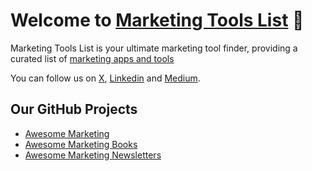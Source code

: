 Welcome to [Marketing Tools List](https://marketingtoolslist.com) 👋
=====================================================================

Marketing Tools List is your ultimate marketing tool finder, providing a curated list of [marketing apps and tools](https://marketingtoolslist.com)

You can follow us on [X](https://x.com/marketingtoool), [Linkedin](https://linkedin.com/company/marketingtoolslist) and [Medium](https://medium.com/marketingtoolslist).

Our GitHub Projects
--------------------

- [Awesome Marketing](https://github.com/marketingtoolslist/awesome-marketing)
- [Awesome Marketing Books](https://github.com/marketingtoolslist/awesome-marketing-books)
- [Awesome Marketing Newsletters](https://github.com/marketingtoolslist/awesome-marketing-newsletters)




<!--

**Here are some ideas to get you started:**

🙋‍♀️ A short introduction - what is your organization all about?
🌈 Contribution guidelines - how can the community get involved?
👩‍💻 Useful resources - where can the community find your docs? Is there anything else the community should know?
🍿 Fun facts - what does your team eat for breakfast?
🧙 Remember, you can do mighty things with the power of [Markdown](https://docs.github.com/github/writing-on-github/getting-started-with-writing-and-formatting-on-github/basic-writing-and-formatting-syntax)
-->
